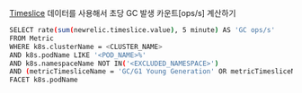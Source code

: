 [Timeslice](https://docs.newrelic.com/kr/docs/data-apis/understand-data/metric-data/query-apm-metric-timeslice-data-nrql/) 데이터를 사용해서 초당 GC 발생 카운트[ops/s] 계산하기

```bash
SELECT rate(sum(newrelic.timeslice.value), 5 minute) AS 'GC ops/s'
FROM Metric
WHERE k8s.clusterName = <CLUSTER_NAME>
AND k8s.podName LIKE '<POD_NAME>%'
AND k8s.namespaceName NOT IN('<EXCLUDED_NAMESPACE>')
AND (metricTimesliceName = 'GC/G1 Young Generation' OR metricTimesliceName = 'GC/G1 Concurrent GC')
FACET k8s.podName
```
